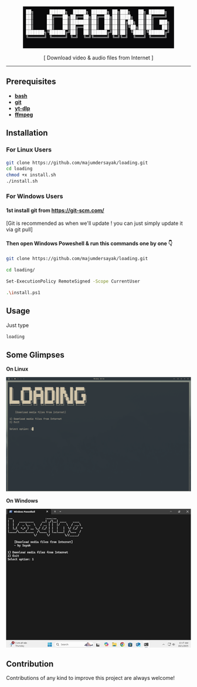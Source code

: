 <div align="center">

![banner](assets/ascii-art-text.png)
<p>[ Download video & audio files from Internet ]</p>

---
</div>

## Prerequisites
- [**bash**](https://www.gnu.org/software/bash/) 
- [**git**]()
- [**yt-dlp**](https://github.com/yt-dlp/yt-dlp)
- [**ffmpeg**](https://ffmpeg.org/)

## Installation
### For Linux Users
```bash
git clone https://github.com/majumdersayak/loading.git
cd loading
chmod +x install.sh
./install.sh
```
### For Windows Users

#### 1st install git from <a href="https://git-scm.com/ target=_blank">https://git-scm.com/</a>

<p>[Git is recommended as when we'll update ! you can just simply update it via git pull]</p>

#### Then open Windows Poweshell & run this commands one by one 👇

```bash
git clone https://github.com/majumdersayak/loading.git
```
```bash
cd loading/
```
```bash
Set-ExecutionPolicy RemoteSigned -Scope CurrentUser
```
```bash
.\install.ps1
```
## Usage

Just type
```bash
loading
```
## Some Glimpses

<b>On Linux </b>
<div align="center">

![terminal-photo](assets/image.png)

</div>

<b>On Windows</b>
<div align="center">

![powershell-photo](assets/image2.jpg)

</div>

## Contribution

Contributions of any kind to improve this project are always welcome!

